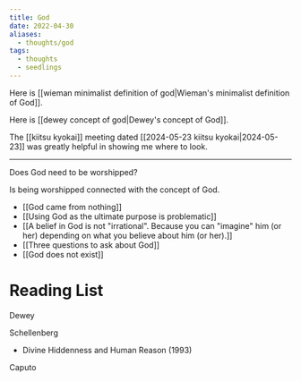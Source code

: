 ```yaml
---
title: God
date: 2022-04-30
aliases:
  - thoughts/god
tags:
  - thoughts
  - seedlings
---
```

Here is [[wieman minimalist definition of god|Wieman's minimalist definition of God]].

Here is [[dewey concept of god|Dewey's concept of God]].

The [[kiitsu kyokai]] meeting dated [[2024-05-23 kiitsu kyokai|2024-05-23]] was greatly helpful in showing me where to look.

***

Does God need to be worshipped?

Is being worshipped connected with the concept of God.

- [[God came from nothing]]
- [[Using God as the ultimate purpose is problematic]]
- [[A belief in God is not "irrational". Because you can "imagine" him (or her) depending on what you believe about him (or her).]]
- [[Three questions to ask about God]]
- [[God does not exist]]

# Reading List

Dewey


Schellenberg
- Divine Hiddenness and Human Reason (1993)

Caputo
